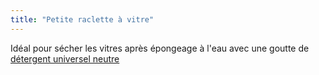 ```yaml
---
title: "Petite raclette à vitre"
---
```


Idéal pour sécher les vitres après épongeage à l'eau avec une goutte de [détergent universel neutre](notes/nettoyage/produits/detergentUniversel.md)